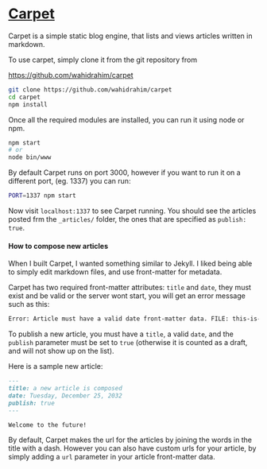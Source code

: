 [Carpet](https://carpetblog.herokuapp.com/)
===

Carpet is a simple static blog engine, that lists and views articles written in markdown.

To use carpet, simply clone it from the git repository from

https://github.com/wahidrahim/carpet

```bash
git clone https://github.com/wahidrahim/carpet
cd carpet
npm install
```

Once all the required modules are installed, you can run it using node or npm.

```bash
npm start
# or
node bin/www
```

By default Carpet runs on port 3000, however if you want to run it on a different port,
(eg. 1337) you can run:

```bash
PORT=1337 npm start
```

Now visit `localhost:1337` to see Carpet running. You should see the articles posted
frm the `_articles/` folder, the ones that are specified as `publish: true`.

#### How to compose new articles

When I built Carpet, I wanted something similar to Jekyll. I liked being able to simply
edit markdown files, and use front-matter for metadata.

Carpet has two required front-matter attributes: `title` and `date`, they must exist and be
valid or the server wont start, you will get an error message such as this:

```bash
Error: Article must have a valid date front-matter data. FILE: this-is-a-draft.md
```

To publish a new article, you must have a `title`, a valid `date`, and the `publish` parameter
must be set to `true` (otherwise it is counted as a draft, and will not show up on the list).

Here is a sample new article:

```markdown
---
title: a new article is composed
date: Tuesday, December 25, 2032
publish: true
---

Welcome to the future!
```
By default, Carpet makes the url for the articles by joining the words in the title with a dash.
However you can also have custom urls for your article,
by simply adding a `url` parameter in your article front-matter data.
